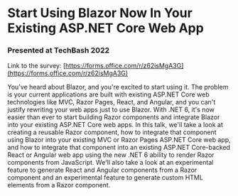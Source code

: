 # Start Using Blazor Now In Your Existing ASP.NET Core Web App
### Presented at TechBash 2022

Link to the survey: [https://forms.office.com/r/z62isMgA3G](https://forms.office.com/r/z62isMgA3G)

You've heard about Blazor, and you're excited to start using it. The problem is your current applications are built with existing ASP.NET Core web technologies like MVC, Razor Pages, React, and Angular, and you can't justify rewriting your web apps just to use Blazor. With .NET 6, it's now easier than ever to start building Razor components and integrate Blazor into your existing ASP.NET Core web apps. In this talk, we'll take a look at creating a reusable Razor component, how to integrate that component using Blazor into your existing MVC or Razor Pages ASP.NET Core web app, and how to integrate that component into an existing ASP.NET Core-backed React or Angular web app using the new .NET 6 ability to render Razor components from JavaScript. We'll also take a look at an experimental feature to generate React and Angular components from a Razor component and an experimental feature to generate custom HTML elements from a Razor component.
